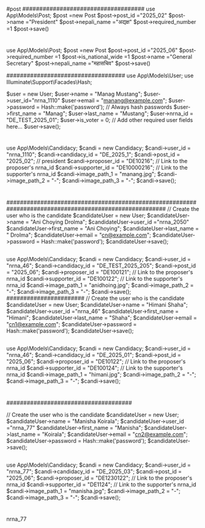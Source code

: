 #post
####################################
use App\Models\Post;
        $post =new Post
        $post->post_id ="2025_02"
        $post->name ="President"
        $post->nepali_name ="अद्यक्ष" 
        $post->required_number =1
        $post->save()
#   
   use App\Models\Post;
        $post =new Post
        $post->post_id ="2025_06"
        $post->required_number =1
        $post->is_national_wide =1
        $post->name ="General Secretary"
        $post->nepali_name ="महासचिव"
        $post->save()

###################################
use App\Models\User;
use Illuminate\Support\Facades\Hash;


$user = new User;
$user->name = "Manag Mustang";
$user->user_id="nrna_1110"
$user->email = "manang@example.com";
$user->password = Hash::make('password'); // Always hash passwords
$user->first_name = "Manag";
$user->last_name = "Mustang";
$user->nrna_id = "DE_TEST_2025_01";
$user->is_voter = 0;
// Add other required user fields here...
$user->save();


#
use App\Models\Candidacy;
$candi =                new Candidacy;
$candi->user_id         = "nrna_1110";
$candi->candidacy_id    = "DE_2025_1";
$candi->post_id         = "2025_02"; // president 
$candi->proposer_id     = "DE10216"; // Link to the proposer's nrna_id
$candi->supporter_id    = "DE10000216"; // Link to the supporter's nrna_id
$candi->image_path_1    = "manang.jpg";
$candi->image_path_2    = "-";
$candi->image_path_3    = "-";
$candi->save();

#

#######################################################################################################
// Create the user who is the candidate
$candidateUser = new User;
$candidateUser->name = "Ani Choying Drolma";
$candidateUser->user_id ="nrna_2050"
$candidateUser->first_name = "Ani Choying";
$candidateUser->last_name = " Drolma";
$candidateUser->email = "cn@example.com";
$candidateUser->password = Hash::make('password');
$candidateUser->save();

##
use App\Models\Candidacy;
$candi = new Candidacy;
$candi->user_id = "nrna_46";
$candi->candidacy_id = "DE_TEST_2025_205";
$candi->post_id = "2025_06";
$candi->proposer_id = "DE100121"; // Link to the proposer's nrna_id
$candi->supporter_id = "DE100122"; // Link to the supporter's nrna_id
$candi->image_path_1 = "anidhoing.jpg";
$candi->image_path_2 = "-";
$candi->image_path_3 = "-";
$candi->save();
#######################
// Create the user who is the candidate
$candidateUser = new User;
$candidateUser->name = "Himani Shaha";
$candidateUser->user_id ="nrna_46"
$candidateUser->first_name = "Himani";
$candidateUser->last_name = "Shaha";
$candidateUser->email = "cn1@example.com";
$candidateUser->password = Hash::make('password');
$candidateUser->save();

##
use App\Models\Candidacy;
$candi = new Candidacy;
$candi->user_id = "nrna_46";
$candi->candidacy_id = "DE_2025_01";
$candi->post_id = "2025_06";
$candi->proposer_id = "DE10122"; // Link to the proposer's nrna_id
$candi->supporter_id = "DE100124"; // Link to the supporter's nrna_id
$candi->image_path_1 = "himani.jpg";
$candi->image_path_2 = "-";
$candi->image_path_3 = "-";
$candi->save();
#
#####################################

// Create the user who is the candidate
$candidateUser = new User;
$candidateUser->name = "Manisha Koirala";
$candidateUser->user_id ="nrna_77"
$candidateUser->first_name = "Manisha";
$candidateUser->last_name = "Koirala";
$candidateUser->email = "cn2@example.com";
$candidateUser->password = Hash::make('password');
$candidateUser->save();

##
use App\Models\Candidacy;
$candi = new Candidacy;
$candi->user_id = "nrna_77";
$candi->candidacy_id = "DE_2025_03";
$candi->post_id = "2025_06";
$candi->proposer_id = "DE1230122"; // Link to the proposer's nrna_id
$candi->supporter_id = "DE1124"; // Link to the supporter's nrna_id
$candi->image_path_1 = "manisha.jpg";
$candi->image_path_2 = "-";
$candi->image_path_3 = "-";
$candi->save();
#

nrna_77